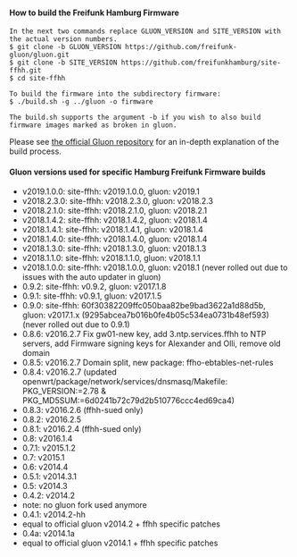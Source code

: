 #### How to build the Freifunk Hamburg Firmware

	In the next two commands replace GLUON_VERSION and SITE_VERSION with the actual version numbers.
	$ git clone -b GLUON_VERSION https://github.com/freifunk-gluon/gluon.git
	$ git clone -b SITE_VERSION https://github.com/freifunkhamburg/site-ffhh.git
	$ cd site-ffhh

	To build the firmware into the subdirectory firmware:
	$ ./build.sh -g ../gluon -o firmware

	The build.sh supports the argument -b if you wish to also build firmware images marked as broken in gluon.

Please see [the official Gluon repository](https://github.com/freifunk-gluon/gluon) for an in-depth explanation of the build process.


#### Gluon versions used for specific Hamburg Freifunk Firmware builds

- v2019.1.0.0: site-ffhh: v2019.1.0.0, gluon: v2019.1
- v2018.2.3.0: site-ffhh: v2018.2.3.0, gluon: v2018.2.3
- v2018.2.1.0: site-ffhh: v2018.2.1.0, gluon: v2018.2.1
- v2018.1.4.2: site-ffhh: v2018.1.4.2, gluon: v2018.1.4
- v2018.1.4.1: site-ffhh: v2018.1.4.1, gluon: v2018.1.4
- v2018.1.4.0: site-ffhh: v2018.1.4.0, gluon: v2018.1.4
- v2018.1.3.0: site-ffhh: v2018.1.3.0, gluon: v2018.1.3
- v2018.1.1.0: site-ffhh: v2018.1.1.0, gluon: v2018.1.1
- v2018.1.0.0: site-ffhh: v2018.1.0.0, gluon: v2018.1 (never rolled out due to issues with the auto updater in gluon)
- 0.9.2: site-ffhh: v0.9.2, gluon: v2017.1.8
- 0.9.1: site-ffhh: v0.9.1, gluon: v2017.1.5
- 0.9.0: site-ffhh: 60f30382209ffc050baa82be9bad3622a1d88d5b, gluon: v2017.1.x (9295abcea7b016b0fe4b05c534ea0731b48ef593) (never rolled out due to 0.9.1)
- 0.8.6: v2016.2.7 Fix gw01-new key, add 3.ntp.services.ffhh to NTP servers, add Firmware signing keys for Alexander and Olli, remove old domain
- 0.8.5: v2016.2.7 Domain split, new package: ffho-ebtables-net-rules
- 0.8.4: v2016.2.7 (updated openwrt/package/network/services/dnsmasq/Makefile: PKG\_VERSION:=2.78 & PKG\_MD5SUM:=6d0241b72c79d2b510776ccc4ed69ca4)
- 0.8.3: v2016.2.6 (ffhh-sued only)
- 0.8.2: v2016.2.5
- 0.8.1: v2016.2.4 (ffhh-sued only)
- 0.8: v2016.1.4
- 0.7.1: v2015.1.2
- 0.7: v2015.1
- 0.6: v2014.4
- 0.5.1: v2014.3.1
- 0.5: v2014.3
- 0.4.2: v2014.2
 - note: no gluon fork used anymore
- 0.4.1: v2014.2-hh
 - equal to official gluon v2014.2 + ffhh specific patches
- 0.4a: v2014.1a
 - equal to official gluon v2014.1 + ffhh specific patches
